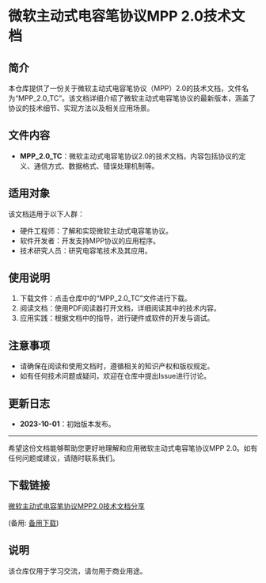# 微软主动式电容笔协议MPP 2.0技术文档

## 简介
本仓库提供了一份关于微软主动式电容笔协议（MPP）2.0的技术文档，文件名为“MPP_2.0_TC”。该文档详细介绍了微软主动式电容笔协议的最新版本，涵盖了协议的技术细节、实现方法以及相关应用场景。

## 文件内容
- **MPP_2.0_TC**：微软主动式电容笔协议2.0的技术文档，内容包括协议的定义、通信方式、数据格式、错误处理机制等。

## 适用对象
该文档适用于以下人群：
- 硬件工程师：了解和实现微软主动式电容笔协议。
- 软件开发者：开发支持MPP协议的应用程序。
- 技术研究人员：研究电容笔技术及其应用。

## 使用说明
1. 下载文件：点击仓库中的“MPP_2.0_TC”文件进行下载。
2. 阅读文档：使用PDF阅读器打开文档，详细阅读其中的技术内容。
3. 应用实践：根据文档中的指导，进行硬件或软件的开发与调试。

## 注意事项
- 请确保在阅读和使用文档时，遵循相关的知识产权和版权规定。
- 如有任何技术问题或疑问，欢迎在仓库中提出Issue进行讨论。

## 更新日志
- **2023-10-01**：初始版本发布。

---

希望这份文档能够帮助您更好地理解和应用微软主动式电容笔协议MPP 2.0。如有任何问题或建议，请随时联系我们。

## 下载链接
[微软主动式电容笔协议MPP2.0技术文档分享](https://pan.quark.cn/s/bdf043ecc716) 

(备用: [备用下载](https://pan.baidu.com/s/1IgdB7dzvLRr6FHDHx7HrLA?pwd=1234))

## 说明

该仓库仅用于学习交流，请勿用于商业用途。
